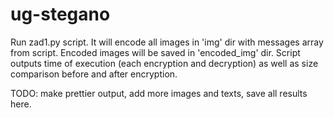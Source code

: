 # ug-stegano

Run zad1.py script. It will encode all images in 'img' dir with messages array
from script. Encoded images will be saved in 'encoded_img' dir. Script outputs
time of execution (each encryption and decryption) as well as size comparison
before and after encryption.

TODO: make prettier output, add more images and texts, save all results here.
